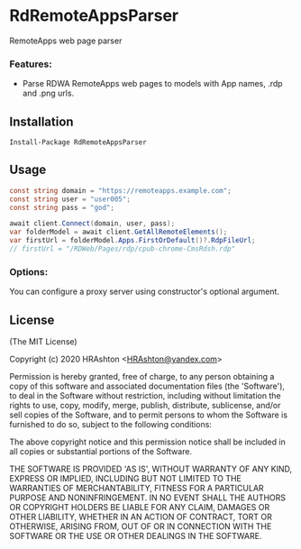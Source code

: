 # RdRemoteAppsParser

RemoteApps web page parser

### Features:

 * Parse RDWA RemoteApps web pages to models with App names, .rdp and .png urls.

## Installation

```
Install-Package RdRemoteAppsParser
```

## Usage

```csharp
const string domain = "https://remoteapps.example.com";
const string user = "user005";
const string pass = "god";

await client.Connect(domain, user, pass);
var folderModel = await client.GetAllRemoteElements();
var firstUrl = folderModel.Apps.FirstOrDefault()?.RdpFileUrl;
// firstUrl = "/RDWeb/Pages/rdp/cpub-chrome-CmsRdsh.rdp"
```

### Options:

You can configure a proxy server using constructor's optional argument.

## License

(The MIT License)

Copyright (c) 2020 HRAshton &lt;HRAshton@yandex.com&gt;

Permission is hereby granted, free of charge, to any person obtaining
a copy of this software and associated documentation files (the
'Software'), to deal in the Software without restriction, including
without limitation the rights to use, copy, modify, merge, publish,
distribute, sublicense, and/or sell copies of the Software, and to
permit persons to whom the Software is furnished to do so, subject to
the following conditions:

The above copyright notice and this permission notice shall be
included in all copies or substantial portions of the Software.

THE SOFTWARE IS PROVIDED 'AS IS', WITHOUT WARRANTY OF ANY KIND,
EXPRESS OR IMPLIED, INCLUDING BUT NOT LIMITED TO THE WARRANTIES OF
MERCHANTABILITY, FITNESS FOR A PARTICULAR PURPOSE AND NONINFRINGEMENT.
IN NO EVENT SHALL THE AUTHORS OR COPYRIGHT HOLDERS BE LIABLE FOR ANY
CLAIM, DAMAGES OR OTHER LIABILITY, WHETHER IN AN ACTION OF CONTRACT,
TORT OR OTHERWISE, ARISING FROM, OUT OF OR IN CONNECTION WITH THE
SOFTWARE OR THE USE OR OTHER DEALINGS IN THE SOFTWARE.
